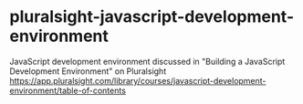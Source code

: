 # pluralsight-javascript-development-environment
JavaScript development environment discussed in "Building a JavaScript Development Environment" on Pluralsight https://app.pluralsight.com/library/courses/javascript-development-environment/table-of-contents
